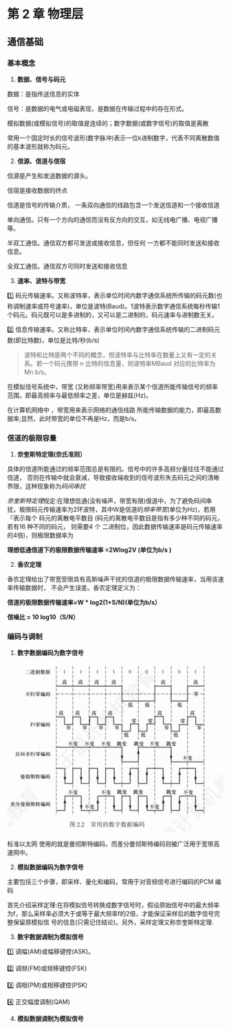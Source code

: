 # 第 2 章 物理层

## 通信基础

### 基本概念

1. **数据、信号与码元**

数据：是指传送信息的实体

信号：是数据的电气或电磁表现，是数据在传输过程中的存在形式。

模拟数据(或模拟信号)的取值是连续的；数字数据(或数字信号)的取值是离散

常用一个固定时长的信号波形(数字脉冲)表示一位k进制数字，代表不同离散数值的基本波形就称为码元。

2. **信源、信道与信宿**

信源是产生和发送数据的源头。

信宿是接收数据的终点

信道是信号的传输介质， 一条双向通信的线路包含一个发送信道和一个接收信道

单向通信。只有一个方向的通信而没有反方向的交互，如无线电广播、电视广播等。

半双工通信。通信双方都可发送或接收信息，但任何 一方都不能同时发送和接收信息。 

全双工通信。通信双方可同时发送和接收信息

3. **速率、波特与带宽**

1️⃣ 码元传输速率。又称波特率，表示单位时间内数字通信系统所传输的码元数(也称调制速率或符号速率)，单位是波特(Baud)。1波特表示数字通信系统每秒传输1个码元。码元既可以是多进制的，又可以是二进制的，码元速率与进制数无关。

2️⃣ 信息传输速率。又称比特率，表示单位时间内数字通信系统传输的二进制码元数(即比特数)，单位是比特/秒(b/s)

> 波特和比特是两个不同的概念，但波特率与比特率在数量上又有一定的关系。若一个码元携带 n 比特的信息量，则波特率MBaud 对应的比特率为 Mn b/s。


在模拟信号系统中，带宽 (又称频率带宽)用来表示某个信道所能传输信号的频率范围，即最高频率与最低频率之差，单位是赫兹(Hz)。

在计算机网络中 ，带宽用来表示网络的通信线路 所能传输数据的能力，即最高数据率;显然，此时带宽的单位不再是Hz，而是b/s。

### 信道的极限容量

1. **奈奎斯特定理(奈氏准则）**

具体的信道所能通过的频率范围总是有限的。信号中的许多高频分量往往不能通过信道， 否则在传输中就会衰减，导致接收端收到的信号波形失去码元之间的清晰界限，这种现象称为*码间串扰*

*奈奎斯特定理*规定:在理想低通(没有噪声，带宽有限)億道中，为了避免码间串扰，极限码元传输速率为2环波特，其中W是信道的*频率带宽*(单位为Hz)，若用『表示每个 码元的离散电平数目 (码元的离散电平数目是指有多少种不同的码元，若有16 种不同的码元， 则需要4 个 二进制位，因此数据传输速率是码元传输速率的4倍)，则极限数据率为

**理想低通信道下的极限数据传输速率 =2Wlog2V (单位为b/s )**

2. **香农定理**

香农定理给出了带宽受限具有高斯噪声干扰的信道的极限数据传输速率，当用该速率传输数据时， 不会产生误差。香农定理定义为：

**信道的极限数据传输速率=W * log2(1+S/N)(单位为b/s）**

**信噪比 = 10 log10（S/N）**


### 编码与调制

1. **数字数据编码为数字信号**

![alt text](./img/常用的数字数据编码.png)

标准以太网 使用的就是曼彻斯特编码，而差分曼彻斯特编码则被广泛用于宽带高速网中。

2. **模拟数据编码为数字信号**

主要包括三个步骤，即采样、量化和编码，常用于对音频信号进行编码的PCM 编码

首先介绍采样定理:在将模拟信号转换成数字信号时，假设原始信号中的最大频率为f，那么采样率必须大于或等于最大频率f的2倍，才能保证采样后的数字信号完整保留原模拟信 号的信息(只需记住结论)。另外，采样定理又称奈奎斯特定理.

3. **数宇数据调制为模拟信号**

1️⃣ 调幅(AM)或幅移键控(ASK)。

2️⃣ 调频(FM)或频移键控(FSK)

3️⃣ 调相(PM)或相移键控(PSK)

4️⃣ 正交幅度调制(QAM)

4. **模拟数据调制为模拟信号**

